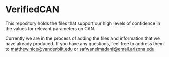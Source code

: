 # VerifiedCAN
This repository holds the files that support our high levels of confidence in the values for relevant parameters on CAN.

Currently we are in the process of adding the files and information that we have already produced. If you have any questions, feel free to address them to matthew.nice@vanderbilt.edu or safwanelmadani@email.arizona.edu

